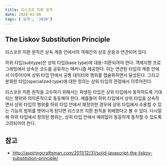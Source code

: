 ```yaml
---
title: 리스코프 치환 원칙
date: 2020-02-08
tags: ['요약', '2020']
---
```


## The Liskov Substitution Principle

리스코프 치환 원칙은 상속 계층 안에서의 객체간의 상호 운용과 연관되어 있다. 

하위 타입(subtype)은 상위 타입(base type)에 대용-치환되어야 한다. 객체지향 프로그래밍에서 상속은 코드를 공유하는 매커니즘 제공한다. 이는 연관된 타입의 계층 안에서 이루어지며 상위 타입 안에서 공통 데이터와 행위를 캡슐화하면서 달성된다. 그리고 분화한 타입(specialized type)에 대한 정의는 상위 타입의 관점에서 이루어진다.

리스코프 치환 원칙을 고수하기 위해서는 파생된 타입은 상위 타입에서 동작하도록 기대되는 행위와 의미론적으로 동등해야 한다. 예를들어 하위 타입에서 상위 타입을 상속하면서 상위 타입의 행위를 하위 타입 안에서 재정의한 경우에 상위 타입에서 수용할 수 있는 기능의 범위를 벗어나게 된다면 리스코프 치환 원칙을 위배했다고 볼 수 있다. 다시말해 하위 타입에서 정의된 행위는, 상위 타입 안에서 예외없이 동등하게 동작할 수 있도록 고려되어야 한다.

## 참고
* http://aspiringcraftsman.com/2011/12/31/solid-javascript-the-liskov-substitution-principle/